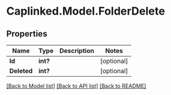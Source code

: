 # Caplinked.Model.FolderDelete
## Properties

Name | Type | Description | Notes
------------ | ------------- | ------------- | -------------
**Id** | **int?** |  | [optional] 
**Deleted** | **int?** |  | [optional] 

[[Back to Model list]](../README.md#documentation-for-models) [[Back to API list]](../README.md#documentation-for-api-endpoints) [[Back to README]](../README.md)

